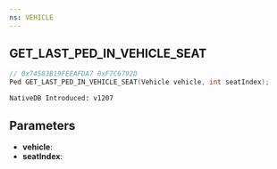 ```yaml
---
ns: VEHICLE
---
```

## GET_LAST_PED_IN_VEHICLE_SEAT

```c
// 0x74583B19FEEAFDA7 0xF7C6792D
Ped GET_LAST_PED_IN_VEHICLE_SEAT(Vehicle vehicle, int seatIndex);
```

```
NativeDB Introduced: v1207
```

## Parameters
* **vehicle**:
* **seatIndex**:
